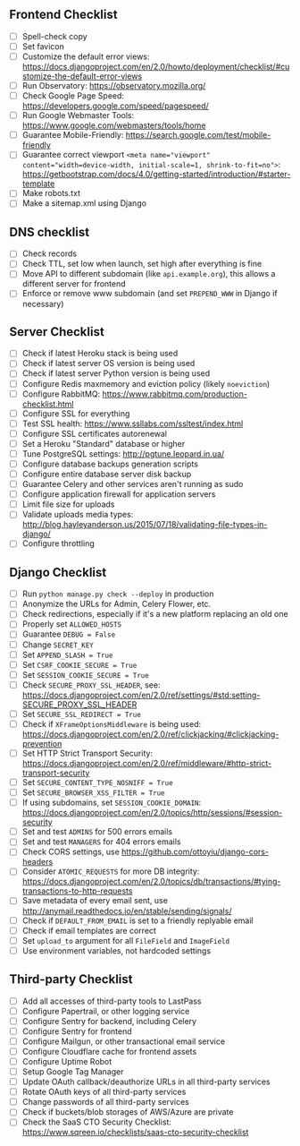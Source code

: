 ## Frontend Checklist
  * [ ] Spell-check copy
  * [ ] Set favicon
  * [ ] Customize the default error views: https://docs.djangoproject.com/en/2.0/howto/deployment/checklist/#customize-the-default-error-views
  * [ ] Run Observatory: https://observatory.mozilla.org/
  * [ ] Check Google Page Speed: https://developers.google.com/speed/pagespeed/
  * [ ] Run Google Webmaster Tools: https://www.google.com/webmasters/tools/home
  * [ ] Guarantee Mobile-Friendly: https://search.google.com/test/mobile-friendly
  * [ ] Guarantee correct viewport `<meta name="viewport" content="width=device-width, initial-scale=1, shrink-to-fit=no">`: https://getbootstrap.com/docs/4.0/getting-started/introduction/#starter-template
  * [ ] Make robots.txt
  * [ ] Make a sitemap.xml using Django

## DNS checklist
  * [ ] Check records
  * [ ] Check TTL, set low when launch, set high after everything is fine
  * [ ] Move API to different subdomain (like `api.example.org`), this allows a different server for frontend
  * [ ] Enforce or remove www subdomain (and set `PREPEND_WWW` in Django if necessary)

## Server Checklist
  * [ ] Check if latest Heroku stack is being used
  * [ ] Check if latest server OS version is being used
  * [ ] Check if latest server Python version is being used
  * [ ] Configure Redis maxmemory and eviction policy (likely `noeviction`)
  * [ ] Configure RabbitMQ: https://www.rabbitmq.com/production-checklist.html
  * [ ] Configure SSL for everything
  * [ ] Test SSL health: https://www.ssllabs.com/ssltest/index.html
  * [ ] Configure SSL certificates autorenewal
  * [ ] Set a Heroku "Standard" database or higher
  * [ ] Tune PostgreSQL settings: http://pgtune.leopard.in.ua/
  * [ ] Configure database backups generation scripts
  * [ ] Configure entire database server disk backup
  * [ ] Guarantee Celery and other services aren't running as sudo
  * [ ] Configure application firewall for application servers
  * [ ] Limit file size for uploads
  * [ ] Validate uploads media types: http://blog.hayleyanderson.us/2015/07/18/validating-file-types-in-django/
  * [ ] Configure throttling

## Django Checklist
  * [ ] Run `python manage.py check --deploy` in production
  * [ ] Anonymize the URLs for Admin, Celery Flower, etc.
  * [ ] Check redirections, especially if it's a new platform replacing an old one
  * [ ] Properly set `ALLOWED_HOSTS`
  * [ ] Guarantee `DEBUG = False`
  * [ ] Change `SECRET_KEY`
  * [ ] Set `APPEND_SLASH = True`
  * [ ] Set `CSRF_COOKIE_SECURE = True`
  * [ ] Set `SESSION_COOKIE_SECURE = True`
  * [ ] Check `SECURE_PROXY_SSL_HEADER`, see: https://docs.djangoproject.com/en/2.0/ref/settings/#std:setting-SECURE_PROXY_SSL_HEADER
  * [ ] Set `SECURE_SSL_REDIRECT = True`
  * [ ] Check if `XFrameOptionsMiddleware` is being used: https://docs.djangoproject.com/en/2.0/ref/clickjacking/#clickjacking-prevention
  * [ ] Set HTTP Strict Transport Security: https://docs.djangoproject.com/en/2.0/ref/middleware/#http-strict-transport-security
  * [ ] Set `SECURE_CONTENT_TYPE_NOSNIFF = True`
  * [ ] Set `SECURE_BROWSER_XSS_FILTER = True`
  * [ ] If using subdomains, set `SESSION_COOKIE_DOMAIN`: https://docs.djangoproject.com/en/2.0/topics/http/sessions/#session-security
  * [ ] Set and test `ADMINS` for 500 errors emails
  * [ ] Set and test `MANAGERS` for 404 errors emails
  * [ ] Check CORS settings, use https://github.com/ottoyiu/django-cors-headers
  * [ ] Consider `ATOMIC_REQUESTS` for more DB integrity: https://docs.djangoproject.com/en/2.0/topics/db/transactions/#tying-transactions-to-http-requests
  * [ ] Save metadata of every email sent, use http://anymail.readthedocs.io/en/stable/sending/signals/
  * [ ] Check if `DEFAULT_FROM_EMAIL` is set to a friendly replyable email
  * [ ] Check if email templates are correct
  * [ ] Set `upload_to` argument for all `FileField` and `ImageField`
  * [ ] Use environment variables, not hardcoded settings

## Third-party Checklist
  * [ ] Add all accesses of third-party tools to LastPass
  * [ ] Configure Papertrail, or other logging service
  * [ ] Configure Sentry for backend, including Celery
  * [ ] Configure Sentry for frontend
  * [ ] Configure Mailgun, or other transactional email service
  * [ ] Configure Cloudflare cache for frontend assets
  * [ ] Configure Uptime Robot
  * [ ] Setup Google Tag Manager
  * [ ] Update OAuth callback/deauthorize URLs in all third-party services
  * [ ] Rotate OAuth keys of all third-party services
  * [ ] Change passwords of all third-party services
  * [ ] Check if buckets/blob storages of AWS/Azure are private
  * [ ] Check the SaaS CTO Security Checklist: https://www.sqreen.io/checklists/saas-cto-security-checklist